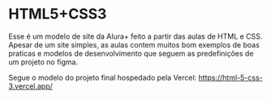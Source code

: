 # HTML5+CSS3

Esse é um modelo de site da Alura+ feito a partir das aulas de HTML e CSS. Apesar de um site simples, as aulas contem muitos bom exemplos de boas praticas e modelos de desenvolvimento que seguem as predefinições de um projeto no figma.

Segue o modelo do projeto final hospedado pela Vercel: https://html-5-css-3.vercel.app/

